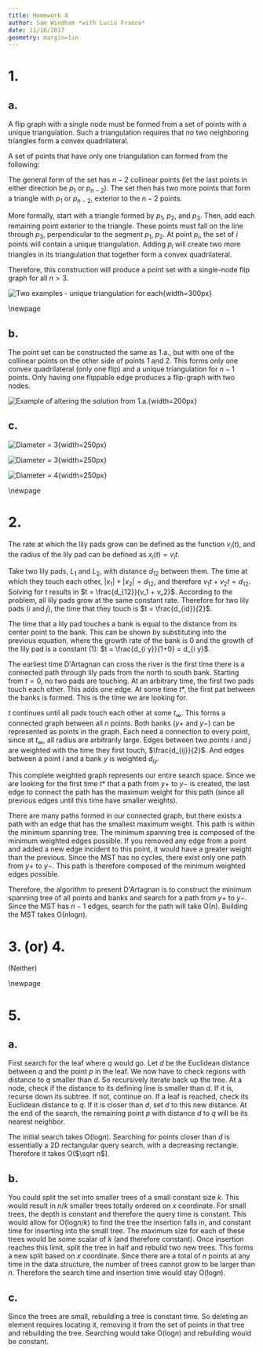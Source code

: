 ```yaml
---
title: Homework 4
author: Sam Windham *with Lucio Franco*
date: 11/16/2017
geometry: margin=1in
---
```


# 1.
## a.

A flip graph with a single node must be formed from a set of points with a unique triangulation.
Such a triangulation requires that no two neighboring triangles form a convex quadrilateral.

A set of points that have only one triangulation can formed from the following:

The general form of the set has $n-2$ collinear points (let the last points in either direction be $p_1$ or $p_{n-2}$). The set then has  two more points that form a triangle with $p_1$ or $p_{n-2}$, exterior to the $n-2$ points. 

More formally, start  with a triangle formed by $p_1$, $p_2$, and $p_3$. Then, add each remaining point exterior to the triangle. These points must fall on the line through $p_3$, perpendicular to the segment $p_1$, $p_2$.
At point $p_i$, the set of $i$ points will contain a unique triangulation. Adding $p_i$ will create two more triangles in its triangulation that together form a convex quadrilateral. 

Therefore, this construction will produce a point set with a single-node flip graph for all $n>3$.

![Two examples - unique triangulation for each](img/1.a.png){width=300px}

\newpage
## b.

The point set can be constructed the same as 1.a., but with one of the collinear points on the other side of points $1$ and $2$. This forms only one convex quadrilateral (only one flip) and a unique triangulation for $n-1$ points. Only having one flippable edge produces a flip-graph with two nodes.

![Example of altering the solution from 1.a.](img/1.b.png){width=200px}


## c.

![Diameter = 3](img/1.c.1.png){width=250px}

![Diameter = 3](img/1.c.2.png){width=250px}

![Diameter = 4](img/1.c.3.png){width=250px}


\newpage
# 2.

The rate at which the lily pads grow can be defined as the function $v_i(t)$, and the radius of the lily pad can be defined as $x_i(t) = v_i t$. 

Take two lily pads, $L_1$ and $L_2$, with distance $d_{1 2}$ between them. 
The time at which they touch each other, $|x_1|+|x_2| = d_{1 2}$, and therefore 
$v_1 t + v_2 t = d_{1 2}$. Solving for $t$ results in $t = \frac{d_{12}}{v_1 + v_2}$.
According to the problem, all lily pads grow at the same constant rate. Therefore for two lily pads ($i$ and $j$), the time that they touch is $t = \frac{d_{id}}{2}$. 

The time that a lily pad touches a bank is equal to the distance from its center point to the bank. This can be shown by substituting into the previous equation, where the growth rate of the bank is $0$ and the growth of the lily pad is a constant ($1$): $t = \frac{d_{i y}}{1+0} = d_{i y}$.

The earliest time D'Artagnan can cross the river is the first time there is a connected path through lily pads from the north to south bank. Starting from $t = 0$, no two pads are touching. At an arbitrary time, the first two pads touch each other. This adds one edge. At some time $t*$, the first pat between the banks is formed. This is the time we are looking for.

$t$ continues until all pads touch each other at some $t_{\infty}$. This forms a connected graph between all $n$ points. Both banks ($y+$ and $y-$) can be represented as points in the graph. Each need a connection to every point, since at $t_{\infty}$, all radius are arbitrarily large. Edges between two points $i$ and $j$ are weighted with the time they first touch, $\frac{d_{ij}}{2}$. And edges between a point $i$ and a bank $y$ is weighted $d_{i y}$.

This complete weighted graph represents our entire search space. Since we are looking for the first time $t*$ that a path from $y+$ to $y-$ is created, the last edge to connect the path has the maximum weight for this path (since all previous edges until this time have smaller weights).

There are many paths formed in our connected graph, but there exists a path with an edge that has the smallest maximum weight. This path is within the minimum spanning tree. The minimum spanning tree is composed of the minimum weighted edges possible. If you removed any edge from a point and added a new edge incident to this point, it would have a greater weight than the previous. Since the MST has no cycles, there exist only one path from $y+$ to $y-$. This path is therefore composed of the minimum weighted edges possible.

Therefore, the algorithm to present D'Artagnan is to construct the minimum spanning tree of all points and banks and search for a path from $y+$ to $y-$. Since the MST has $n-1$ edges, search for the path will take O($n$). Building the MST takes O($n$log$n$).



# 3. (or) 4.

(Neither)



\newpage
# 5.
## a.

First search for the leaf where $q$ would go. Let $d$ be the Euclidean distance between $q$ and the point $p$ in the leaf. We now have to check regions with distance to $q$ smaller than $d$. So recursively iterate back up the tree. At a node, check if the distance to its defining line is smaller than $d$. If it is, recurse down its subtree. If not, continue on. If a leaf is reached, check its Euclidean distance to $q$. If it is closer than $d$, set $d$ to this new distance. At the end of the search, the remaining point $p$ with distance $d$ to $q$ will be its nearest neighbor.

The initial search takes O(log$n$). Searching for points closer than $d$ is essentially a 2D rectangular query search, with a decreasing rectangle. Therefore it takes O($\sqrt n$).


## b.

You could split the set into smaller trees of a small constant size $k$. This would result in $n/k$ smaller trees totally ordered on $x$ coordinate. For small trees, the depth is constant and therefore the query time is constant. This would allow for O(log$n/k$) to find the tree the insertion falls in, and constant time for inserting into the small tree. The maximum size for each of these trees would be some scalar of $k$ (and therefore constant). Once insertion reaches this limit, split the tree in half and rebuild two new trees. This forms a new split based on $x$ coordinate. Since there are a total of $n$ points at any time in the data structure, the number of trees cannot grow to be larger than $n$. Therefore the search time and insertion time would stay O(log$n$).

## c.

Since the trees are small, rebuilding a tree is constant time. So deleting an element requires locating it, removing it from the set of points in that tree and rebuilding the tree. Searching would take O(log$n$) and rebuilding would be constant.

